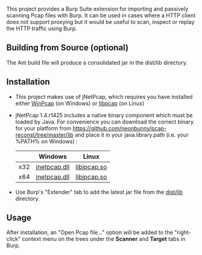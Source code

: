 This project provides a Burp Suite extension for importing and passively scanning Pcap files with Burp. It can be used in cases 
where a HTTP client does not support proxying but it would be useful to scan, inspect or replay the HTTP traffic using Burp. 

Building from Source (optional)
-------------------------------
The Ant build file will produce a consolidated jar in the dist/lib directory.

Installation
------------
* This project makes use of jNetPcap, which requires you have installed either [WinPcap](http://www.winpcap.org/) (on Windows) or [libpcap](http://www.tcpdump.org/) (on Linux)
* jNetPcap 1.4.r1425 includes a native binary component which must be loaded by Java. 
   For convenience you can download the correct binary for your platform from https://github.com/neonbunny/pcap-reconst/tree/master/lib 
   and place it in your java.library.path (i.e. your %PATH% on Windows) :

   |     | Windows | Linux |
   |-----|---------|-------|
   | x32 | [jnetpcap.dll](https://github.com/neonbunny/pcap-reconst/raw/master/lib/x32/jnetpcap.dll) | [libjpcap.so](https://github.com/neonbunny/pcap-reconst/raw/master/lib/x32/libjnetpcap.so) |
   | x64 | [jnetpcap.dll](https://github.com/neonbunny/pcap-reconst/raw/master/lib/x64/jnetpcap.dll) | [libjpcap.so](https://github.com/neonbunny/pcap-reconst/raw/master/lib/x64/libjnetpcap.so) |
* Use Burp's "Extender" tab to add the latest jar file from the [dist/lib](https://github.com/nccgroup/pcap-burp/tree/master/dist/lib) directory.

Usage
-----
After installation, an "Open Pcap file..." option will be added to the "right-click" 
context menu on the trees under the **Scanner** and **Target** tabs in Burp.
